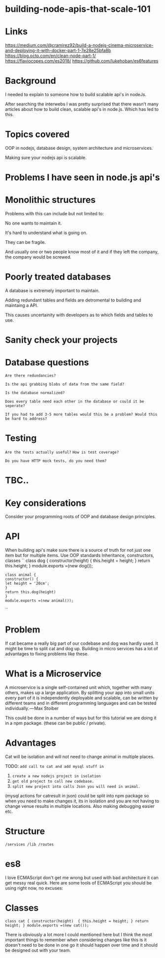 # building-node-apis-that-scale-101

# Links
https://medium.com/@cramirez92/build-a-nodejs-cinema-microservice-and-deploying-it-with-docker-part-1-7e28e25bfa8b
https://blog.octo.com/en/clean-node-part-1/
https://flaviocopes.com/es2018/
https://github.com/lukehoban/es6features

# Background
I needed to explain to someone how to build scalable api's in nodeJs.

After searching the interwebs I was pretty surprised that there wasn't many articles about how to build clean, 
scalable api's in node.js. Which has led to this.

# Topics covered
OOP in nodejs, database design, system architecture and microservices.

Making sure your nodejs api is scalable. 

# Problems I have seen in node.js api's

# Monolithic structures 
Problems with this can include but not limited to:

No one wants to maintain it.

It's hard to understand what is going on.

They can be fragile.

And usually one or two people know most of it and if they left the company, the company would be screwed.

# Poorly treated databases
A database is extremely important to maintain.

Adding redundant tables and fields are detromental to building and maintaing a API. 

This causes uncertainity with developers as to which fields and tables to use.

# Sanity check your projects
# Database questions
`Are there redundancies?`

`Is the api grabbing blobs of data from the same field?`

`Is the database normalized?`

`Does every table need each other in the database or could it be seperate?`

`If you had to add 3-5 more tables would this be a problem? Would this be hard to address?`

# Testing
`Are the tests actually useful?`
`How is test coverage?`

`Do you have HTTP mock tests, do you need them?`
# TBC..
# Key considerations
Consider your programming roots of OOP and database design principles.


# API
When building api's make sure there is a source of truth for not just one item but for multiple items.
Use OOP standards
Inheritance, constructors, classes
  ``
    class dog {
    constructor(height) {
    this.height = height;
    }
    return this.height;
    }
    module.exports =(new dog());
    
    class animal {
    constructor() {
    let height = '20cm';
    }
    return this.dog(height)
    }
    module.exports =(new animal());
    
  ``
  # Problem 
  
If cat became a really big part of our codebase and dog was hardly used. It might be time to split cat and dog up. 
Building in micro services has a lot of advantages to fixing problems like these.
  
# What is a Microservice
A microservice is a single self-contained unit which, together with many others, makes up a large application. By splitting your app into small units every part of it is independently deployable and scalable, can be written by different teams and in different programming languages and can be tested individually. — Max Stoiber


This could be done in a number of ways but for this tutorial we are doing it in a npm package. (these can be public / private).

# Advantages
Cat will be isolation and will not need to change animal in multiple places.

TODO: `add call to cat and add mysql stuff in`
1. `create a new nodejs project in isolation`
2. `get old project to call new codebase.`
3. `split new project into calls Json you will need in animal.`

(mysql actions for catresult in json) could be split into npm package so when you need to make changes it, its in isolation and you are not having to change venue results in multiple locations.
Also making debugging easier etc. 


# Structure

`/services
 /lib
 /routes
 `

# es8
I love ECMAScript don't get me wrong but used with bad architecture it can get messy real quick.
Here are some tools of ECMAScript you should be using right now, no excuses:
# Classes
``class cat {
    constructor(height) 
    {
      this.height = height;
    }
    return height;
}
  module.exports =(new cat());
``

There is obviously a lot more I could mentioned here but I think the most important things to remember when considering changes like this is it doesn't need to be done in one go it should happen over time and it should be designed out with your team.

